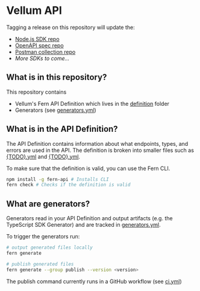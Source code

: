 # Vellum API

Tagging a release on this repository will update the:

- [Node.js SDK repo](https://github.com/fern-vellum/vellum-node)
- [OpenAPI spec repo](https://github.com/fern-vellum/vellum-openapi)
- [Postman collection repo](https://github.com/fern-vellum/vellum-postman)
- _More SDKs to come..._

## What is in this repository?

This repository contains

- Vellum's Fern API Definition which lives in the [definition](./fern/api/definition/) folder
- Generators (see [generators.yml](./fern/api/generators.yml))

## What is in the API Definition?

The API Definition contains information about what endpoints, types, and errors are used in the API. The definition is broken into smaller files such as [{TODO}.yml](fern/api/definition/{TODO}.yml) and [{TODO}.yml](fern/api/definition/{TODO}.yml).

To make sure that the definition is valid, you can use the Fern CLI.

```bash
npm install -g fern-api # Installs CLI
fern check # Checks if the definition is valid
```

## What are generators?

Generators read in your API Definition and output artifacts (e.g. the TypeScript SDK Generator) and are tracked in [generators.yml](./fern/api/generators.yml).

To trigger the generators run:

```bash
# output generated files locally
fern generate

# publish generated files
fern generate --group publish --version <version>
```

The publish command currently runs in a GitHub workflow (see [ci.yml](.github/workflows/ci.yml#L32))

